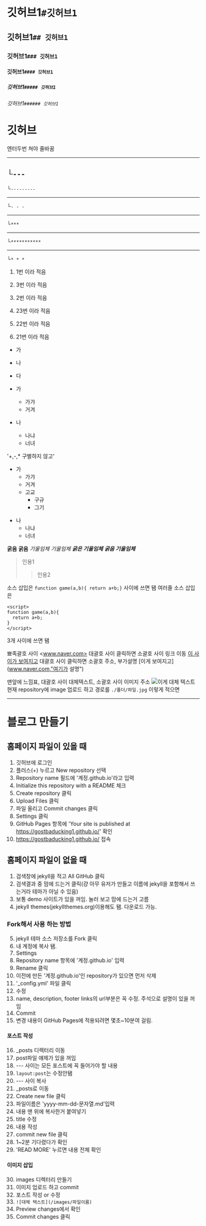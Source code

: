 # 깃허브1`#깃허브1`
## 깃허브1`## 깃허브1`
### 깃허브1`### 깃허브1`
#### 깃허브1`#### 깃허브1`
##### 깃허브1`##### 깃허브1`
###### 깃허브1`###### 깃허브1`

# 깃허브

엔터두번 쳐야 줄바꿈

---
└`---`
---------
└`---------`
- - -
└`- - -`
***
└`***`
***********
└`***********`
* * *
└`* * *`

1. 1번 이라 적음
3. 3번 이라 적음
2. 2번 이라 적음

23. 23번 이라 적음
22. 22번 이라 적음
21. 21번 이라 적음

- 가
- 나
- 다

- 가
  - 가갸
  - 거겨
- 나
  - 나냐
  - 너녀

'+,-,* 구별하지 않고'
+ 가
  - 가갸
  - 거겨
  + 고교
    * 구규
    * 그기
- 나
  - 나냐
  - 너녀

**굵음** __굵음__
*기울임체* _기울임체_
***굵은 기울임체*** ___굵음 기울임체___

> 인용1
>> 인용2

소스 삽입은 `function game(a,b){ return a+b;}` 사이에 쓰면 됌
여러줄 소스 삽입은
```
<script>
function game(a,b){
  return a+b;
}
</script>
```
3개 사이에 쓰면 됌

뾰족괄호 사이 <www.naver.com>
대괄호 사이 클릭하면 소괄호 사이 링크 이동 [이 사이가 보여지고](www.naver.com)
대괄호 사이 클릭하면 소괄호 주소, 부가설명 [이게 보여지고](www.naver.com,"여기가 설명")

맨앞에 느낌표, 대괄호 사이 대체텍스트, 소괄호 사이 이미지 주소 ![이게 대체 텍스트](http://이미지링크.jpg)
현재 repository에 image 업로드 하고 경로를 `./폴더/파일.jpg` 이렇게 적으면 

---
# 블로그 만들기
## 홈페이지 파일이 있을 때
1. 깃허브에 로그인
2. 플러스(+) 누르고 New repository 선택
3. Repository name 필드에 '계정.github.io'라고 입력
4. Initialize this repository with a README 체크
5. Create repository 클릭
6. Upload Files 클릭
7. 파일 올리고 Commit changes 클릭
8. Settings 클릭
9. GitHub Pages 항목에 'Your site is published at https://gostbaducking1.github.io/' 확인
10. https://gostbaducking1.github.io/ 접속


## 홈페이지 파일이 없을 때
1. 검색창에 jekyll을 적고 All GitHub 클릭
2. 검색결과 중 맘에 드는거 클릭(걍 아무 유저가 만들고 이름에 jekyll을 포함해서 쓰는거라 테마가 아닐 수 있음)
3. 보통 demo 사이트가 있을 꺼임. 눌러 보고 맘에 드는거 고름
4. jekyll themes(jekyllthemes.org)이용해도 됌. 다운로드 가능.

### Fork해서 사용 하는 방법
5. jekyll 테마 소스 저장소를 Fork 클릭
6. 내 계정에 복사 됌.
7. Settings
8. Repository name 항목에 '계정.github.io' 입력
9. Rename 클릭
10. 이전에 만든 '계정.github.io'인 repository가 있으면 먼저 삭제
11. '_config.yml' 파일 클릭
12. 수정
13. name, description, footer links의 url부분은 꼭 수정. 주석으로 설명이 있을 꺼임
14. Commit
15. 변경 내용이 GitHub Pages에 적용되려면 몇초~10분여 걸림.

#### 포스트 작성
16. _posts 디렉터리 이동
17. post파일 얘제가 있을 꺼임
18. --- 사이는 모든 포스트에 꼭 들어가야 할 내용
19. `layout:post`는 수정안됌
20. --- 사이 복사
21. _posts로 이동
22. Create new file 클릭
23. 파일이름은 'yyyy-mm-dd-문자열.md'입력
24. 내용 맨 위에 복사한거 붙여넣기
25. title 수정
26. 내용 작성
27. commit new file 클릭
28. 1~2분 기다렸다가 확인
29. 'READ MORE' 누르면 내용 전체 확인

#### 이미지 삽입
30. images 디렉터리 만들기
31. 이미지 업로드 하고 commit
32. 포스트 작성 or 수정
33. `![대체 텍스트](/images/파일이름)`
34. Preview changes에서 확인
35. Commit changes 클릭

